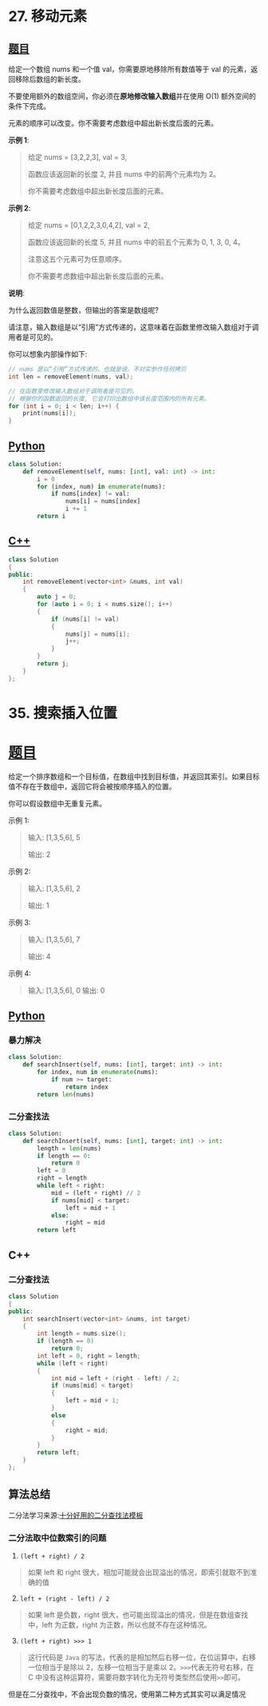 # 27. 移动元素
## [题目](https://leetcode-cn.com/problems/remove-element/)

给定一个数组 nums 和一个值 val，你需要原地移除所有数值等于 val 的元素，返回移除后数组的新长度。

不要使用额外的数组空间，你必须在**原地修改输入数组**并在使用 O(1) 额外空间的条件下完成。

元素的顺序可以改变。你不需要考虑数组中超出新长度后面的元素。

**示例 1**:

> 给定 nums = [3,2,2,3], val = 3,
>
> 函数应该返回新的长度 2, 并且 nums 中的前两个元素均为 2。
>
> 你不需要考虑数组中超出新长度后面的元素。

**示例 2**:

> 给定 nums = [0,1,2,2,3,0,4,2], val = 2,
>
> 函数应该返回新的长度 5, 并且 nums 中的前五个元素为 0, 1, 3, 0, 4。
>
> 注意这五个元素可为任意顺序。
>
>你不需要考虑数组中超出新长度后面的元素。

**说明**:

为什么返回数值是整数，但输出的答案是数组呢?

请注意，输入数组是以“引用”方式传递的，这意味着在函数里修改输入数组对于调用者是可见的。

你可以想象内部操作如下:
``` c++
// nums 是以“引用”方式传递的。也就是说，不对实参作任何拷贝
int len = removeElement(nums, val);

// 在函数里修改输入数组对于调用者是可见的。
// 根据你的函数返回的长度, 它会打印出数组中该长度范围内的所有元素。
for (int i = 0; i < len; i++) {
    print(nums[i]);
}
```

## [Python](./27.%20移除元素.py)
``` python
class Solution:
    def removeElement(self, nums: [int], val: int) -> int:
        i = 0
        for (index, num) in enumerate(nums):
            if nums[index] != val:
                nums[i] = nums[index]
                i += 1
        return i
```

## [C++](./27.%20移除元素.cc)
``` c++
class Solution
{
public:
    int removeElement(vector<int> &nums, int val)
    {
        auto j = 0;
        for (auto i = 0; i < nums.size(); i++)
        {
            if (nums[i] != val)
            {
                nums[j] = nums[i];
                j++;
            }
        }
        return j;
    }
};
```

# 35. 搜索插入位置
# [题目](https://leetcode-cn.com/problems/search-insert-position/)
给定一个排序数组和一个目标值，在数组中找到目标值，并返回其索引。如果目标值不存在于数组中，返回它将会被按顺序插入的位置。

你可以假设数组中无重复元素。

示例 1:

> 输入: [1,3,5,6], 5
>
> 输出: 2

示例 2:

> 输入: [1,3,5,6], 2
>
> 输出: 1

示例 3:

>输入: [1,3,5,6], 7
>
> 输出: 4

示例 4:

>输入: [1,3,5,6], 0
>输出: 0

## [Python](./35.%20搜索插入位置.py)

### 暴力解决
``` python
class Solution:
    def searchInsert(self, nums: [int], target: int) -> int:
        for index, num in enumerate(nums):
            if num >= target:
                return index
        return len(nums)
```

### 二分查找法
``` python
class Solution:
    def searchInsert(self, nums: [int], target: int) -> int:
        length = len(nums)
        if length == 0:
            return 0
        left = 0
        right = length
        while left < right:
            mid = (left + right) // 2
            if nums[mid] < target:
                left = mid + 1
            else:
                right = mid
        return left
```

## C++

### 二分查找法
``` c++
class Solution
{
public:
    int searchInsert(vector<int> &nums, int target)
    {
        int length = nums.size();
        if (length == 0)
            return 0;
        int left = 0, right = length;
        while (left < right)
        {
            int mid = left + (right - left) / 2;
            if (nums[mid] < target)
            {
                left = mid + 1;
            }
            else
            {
                right = mid;
            }
        }
        return left;
    }
};
```

## 算法总结
二分法学习来源:[十分好用的二分查找法模板](https://leetcode-cn.com/problems/search-insert-position/solution/te-bie-hao-yong-de-er-fen-cha-fa-fa-mo-ban-python-/)
### 二分法取中位数索引的问题
1. `(left + right) / 2`

> 如果 left 和 right 很大，相加可能就会出现溢出的情况，即索引就取不到准确的值

2. `left + (right - left) / 2`

> 如果 left 是负数，right 很大，也可能出现溢出的情况，但是在数组查找中，left 为正数，right 为正数，所以也就不存在这种情况。

3. `(left + right) >>> 1`

> 这行代码是 `Java` 的写法，代表的是相加然后右移一位，在位运算中，右移一位相当于是除以 2，左移一位相当于是乘以 2。`>>>`代表无符号右移，在 C 中没有这种运算符，需要将数字转化为无符号类型然后使用`>>`即可。

但是在二分查找中，不会出现负数的情况，使用第二种方式其实可以满足情况

